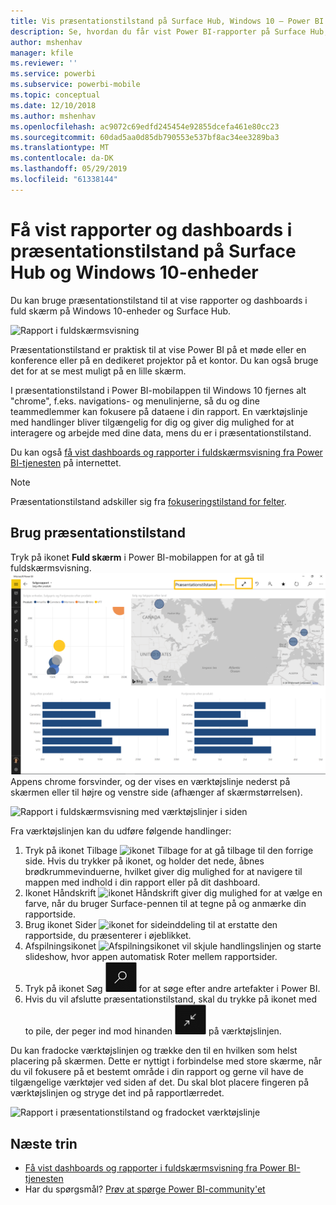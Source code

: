 ```yaml
---
title: Vis præsentationstilstand på Surface Hub, Windows 10 – Power BI
description: Se, hvordan du får vist Power BI-rapporter på Surface Hub, og hvordan du får vist Power BI-dashboards, -rapporter og -felter i fuldskærmsvisning på Windows 10-enheder.
author: mshenhav
manager: kfile
ms.reviewer: ''
ms.service: powerbi
ms.subservice: powerbi-mobile
ms.topic: conceptual
ms.date: 12/10/2018
ms.author: mshenhav
ms.openlocfilehash: ac9072c69edfd245454e92855dcefa461e80cc23
ms.sourcegitcommit: 60dad5aa0d85db790553e537bf8ac34ee3289ba3
ms.translationtype: MT
ms.contentlocale: da-DK
ms.lasthandoff: 05/29/2019
ms.locfileid: "61338144"
---
```

# <a name="view-reports-and-dashboards-in-presentation-mode-on-surface-hub-and-windows-10-devices"></a>Få vist rapporter og dashboards i præsentationstilstand på Surface Hub og Windows 10-enheder
Du kan bruge præsentationstilstand til at vise rapporter og dashboards i fuld skærm på Windows 10-enheder og Surface Hub. 

![Rapport i fuldskærmsvisning](./media/mobile-windows-10-app-presentation-mode/power-bi-presentation-mode-2.png)

Præsentationstilstand er praktisk til at vise Power BI på et møde eller en konference eller på en dedikeret projektor på et kontor. Du kan også bruge det for at se mest muligt på en lille skærm. 

I præsentationstilstand i Power BI-mobilappen til Windows 10 fjernes alt "chrome", f.eks. navigations- og menulinjerne, så du og dine teammedlemmer kan fokusere på dataene i din rapport. En værktøjslinje med handlinger bliver tilgængelig for dig og giver dig mulighed for at interagere og arbejde med dine data, mens du er i præsentationstilstand.

Du kan også [få vist dashboards og rapporter i fuldskærmsvisning fra Power BI-tjenesten](../end-user-focus.md) på internettet.

> [!NOTE]
> Præsentationstilstand adskiller sig fra [fokuseringstilstand for felter](mobile-tiles-in-the-mobile-apps.md).
> 
> 

## <a name="use-presentation-mode"></a>Brug præsentationstilstand
Tryk på ikonet **Fuld skærm** i Power BI-mobilappen for at gå til fuldskærmsvisning.
![Ikonet Fuld skærm](././media/mobile-windows-10-app-presentation-mode/power-bi-full-screen-icon.png) Appens chrome forsvinder, og der vises en værktøjslinje nederst på skærmen eller til højre og venstre side (afhænger af skærmstørrelsen).

![Rapport i fuldskærmsvisning med værktøjslinjer i siden](./media/mobile-windows-10-app-presentation-mode/power-bi-presentation-mode-2.png)

Fra værktøjslinjen kan du udføre følgende handlinger:

1. Tryk på ikonet Tilbage ![ikonet Tilbage](./media/mobile-windows-10-app-presentation-mode/power-bi-windows-10-presentation-back-icon.png) for at gå tilbage til den forrige side. Hvis du trykker på ikonet, og holder det nede, åbnes brødkrummevinduerne, hvilket giver dig mulighed for at navigere til mappen med indhold i din rapport eller på dit dashboard.
2. Ikonet Håndskrift ![ikonet Håndskrift](./media/mobile-windows-10-app-presentation-mode/power-bi-windows-10-presentation-ink-icon.png) giver dig mulighed for at vælge en farve, når du bruger Surface-pennen til at tegne på og anmærke din rapportside. 
3. Brug ikonet Sider ![ikonet for sideinddeling](./media/mobile-windows-10-app-presentation-mode/power-bi-windows-10-presentation-pages-icon.png) til at erstatte den rapportside, du præsenterer i øjeblikket.
4. Afspilningsikonet  ![Afspilningsikonet](./media/mobile-windows-10-app-presentation-mode/power-bi-windows-10-presentation-play-icon.png) vil skjule handlingslinjen og starte slideshow, hvor appen automatisk Roter mellem rapportsider. 
5. Tryk på ikonet Søg ![Ikonet Søg](./media/mobile-windows-10-app-presentation-mode/power-bi-windows-10-presentation-search-icon.png) for at søge efter andre artefakter i Power BI.
6. Hvis du vil afslutte præsentationstilstand, skal du trykke på ikonet med to pile, der peger ind mod hinanden ![Afslut fuldskærmsvisning](./media/mobile-windows-10-app-presentation-mode/power-bi-windows-10-exit-full-screen-icon.png) på værktøjslinjen.

Du kan fradocke værktøjslinjen og trække den til en hvilken som helst placering på skærmen. Dette er nyttigt i forbindelse med store skærme, når du vil fokusere på et bestemt område i din rapport og gerne vil have de tilgængelige værktøjer ved siden af det. Du skal blot placere fingeren på værktøjslinjen og stryge det ind på rapportlærredet.

![Rapport i præsentationstilstand og fradocket værktøjslinje](./media/mobile-windows-10-app-presentation-mode/power-bi-windows-10-presentation-drag-toolbar-2.png)


## <a name="next-steps"></a>Næste trin
* [Få vist dashboards og rapporter i fuldskærmsvisning fra Power BI-tjenesten](../end-user-focus.md)
* Har du spørgsmål? [Prøv at spørge Power BI-community'et](http://community.powerbi.com/)

